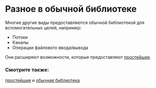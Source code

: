 # Разное в обычной библиотеке

Многие другие виды предоставляются обычной библиотекой
для вспомогательных целей, например:

- Потоки
- Каналы
- Операции файлового ввода/вывода

Они расширяют возможности, которые предоставляют [простейшие](primitives.html).

### Смотрите также:

[простейшие](primitives.html) и [обычная библиотека](https://doc.rust-lang.org/std/)
